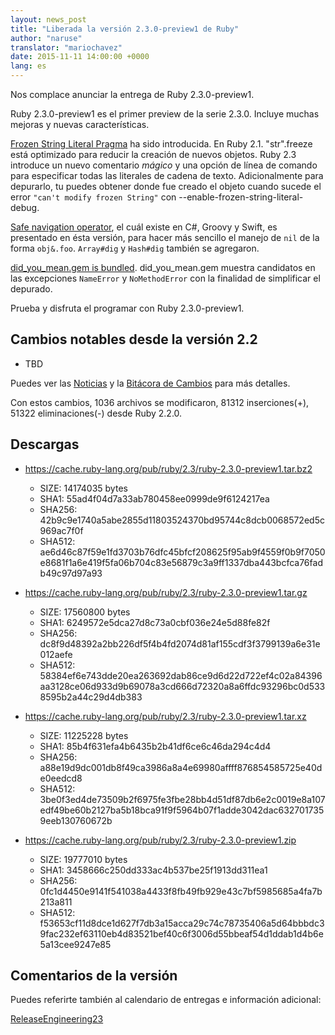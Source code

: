 ```yaml
---
layout: news_post
title: "Liberada la versión 2.3.0-preview1 de Ruby"
author: "naruse"
translator: "mariochavez"
date: 2015-11-11 14:00:00 +0000
lang: es
---
```


Nos complace anunciar la entrega de Ruby 2.3.0-preview1.

Ruby 2.3.0-preview1 es el primer preview de la serie 2.3.0.
Incluye muchas mejoras y nuevas características.

[Frozen String Literal Pragma](https://bugs.ruby-lang.org/issues/11473)
ha sido introducida. En Ruby 2.1. "str".freeze está optimizado para reducir la
creación de nuevos objetos. Ruby 2.3 introduce un nuevo comentario _mágico_ y
una opción de línea de comando para especificar todas las literales de
cadena
de texto.
Adicionalmente para depurarlo, tu puedes obtener donde fue creado el objeto
cuando sucede el error `"can't modify frozen String"` con
--enable-frozen-string-literal-debug.

[Safe navigation operator](https://bugs.ruby-lang.org/issues/11537), el cuál
existe en C#, Groovy y Swift, es presentado en ésta versión, para hacer más
sencillo el manejo de `nil` de la forma `obj&.foo`. `Array#dig` y `Hash#dig`
también se agregaron.

[did_you_mean.gem is
bundled](https://bugs.ruby-lang.org/issues/11252). did_you_mean.gem muestra
candidatos en las excepciones `NameError` y `NoMethodError` con la finalidad
de simplificar el depurado.

Prueba y disfruta el programar con Ruby 2.3.0-preview1.

## Cambios notables desde la versión 2.2

* TBD

Puedes ver las [Noticias](https://github.com/ruby/ruby/blob/v2_3_0_preview1/NEWS) y la [Bitácora de Cambios](https://github.com/ruby/ruby/blob/v2_3_0_preview1/ChangeLog) para más detalles.

Con estos cambios, 1036 archivos se modificaron, 81312 inserciones(+), 51322
eliminaciones(-) desde Ruby 2.2.0.

## Descargas

* <https://cache.ruby-lang.org/pub/ruby/2.3/ruby-2.3.0-preview1.tar.bz2>

  * SIZE:   14174035 bytes
  * SHA1:   55ad4f04d7a33ab780458ee0999de9f6124217ea
  * SHA256: 42b9c9e1740a5abe2855d11803524370bd95744c8dcb0068572ed5c969ac7f0f
  * SHA512: ae6d46c87f59e1fd3703b76dfc45bfcf208625f95ab9f4559f0b9f7050e8681f1a6e419f5fa06b704c83e56879c3a9ff1337dba443bcfca76fadb49c97d97a93

* <https://cache.ruby-lang.org/pub/ruby/2.3/ruby-2.3.0-preview1.tar.gz>

  * SIZE:   17560800 bytes
  * SHA1:   6249572e5dca27d8c73a0cbf036e24e5d88fe82f
  * SHA256: dc8f9d48392a2bb226df5f4b4fd2074d81af155cdf3f3799139a6e31e012aefe
  * SHA512: 58384ef6e743dde20ea263692dab86ce9d6d22d722ef4c02a84396aa3128ce06d933d9b69078a3cd666d72320a8a6ffdc93296bc0d5338595b2a44c29d4db383

* <https://cache.ruby-lang.org/pub/ruby/2.3/ruby-2.3.0-preview1.tar.xz>

  * SIZE:   11225228 bytes
  * SHA1:   85b4f631efa4b6435b2b41df6ce6c46da294c4d4
  * SHA256: a88e19d9dc001db8f49ca3986a8a4e69980affff876854585725e40de0eedcd8
  * SHA512: 3be0f3ed4de73509b2f6975fe3fbe28bb4d51df87db6e2c0019e8a107edf49be60b2127ba5b18bca91f9f5964b07f1adde3042dac6327017359eeb130760672b

* <https://cache.ruby-lang.org/pub/ruby/2.3/ruby-2.3.0-preview1.zip>

  * SIZE:   19777010 bytes
  * SHA1:   3458666c250dd333ac4b537be25f1913dd311ea1
  * SHA256: 0fc1d4450e9141f541038a4433f8fb49fb929e43c7bf5985685a4fa7b213a811
  * SHA512: f53653cf11d8dce1d627f7db3a15acca29c74c78735406a5d64bbbdc39fac232ef63110eb4d83521bef40c6f3006d55bbeaf54d1ddab1d4b6e5a13cee9247e85

## Comentarios de la versión

Puedes referirte también al calendario de entregas e información adicional:

[ReleaseEngineering23](https://bugs.ruby-lang.org/projects/ruby-trunk/wiki/ReleaseEngineering23)
